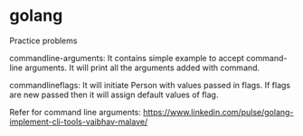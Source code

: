 # golang
Practice problems

commandline-arguments: 
It contains simple example to accept command-line arguments.
It will print all the arguments added with command.

commandlineflags:
It will initiate Person with values passed in flags. If flags are new passed then it will assign default values of flag.


Refer for command line arguments: https://www.linkedin.com/pulse/golang-implement-cli-tools-vaibhav-malave/ 
